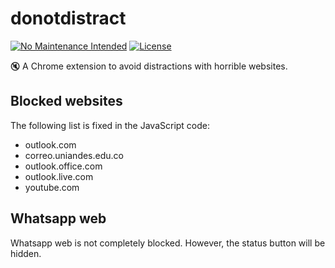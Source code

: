 # donotdistract

[![No Maintenance Intended](http://unmaintained.tech/badge.svg)](http://unmaintained.tech/)
[![License](https://img.shields.io/github/license/mashape/apistatus.svg)](https://github.com/RD17/ambar/blob/master/License.txt)

:mute: A Chrome extension to avoid distractions with horrible websites.

## Blocked websites
The following list is fixed in the JavaScript code:
 - outlook.com
 - correo.uniandes.edu.co
 - outlook.office.com
 - outlook.live.com
 - youtube.com

## Whatsapp web
Whatsapp web is not completely blocked.
However, the status button will be hidden.
